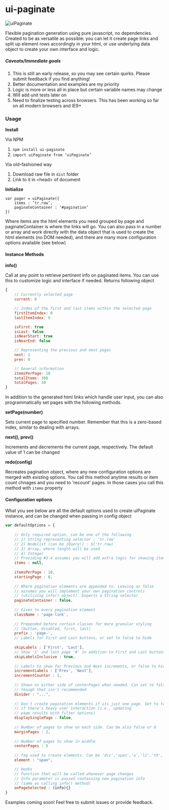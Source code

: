 # ui-paginate

![uiPaginate](http://jasontavarez.com/x/uipagination.png)

Flexible pagination generation using pure javascript, no dependencies. Created to be as versatile as possible: you can let it create page links and split up element rows accordingly in your html, or use underlying data object to create your own interface and logic.

##### Caveats/Immediate goals
1. This is still an early release, so you may see certain quirks. Please submit feedback if you find anything!
2. Better documentation and examples are my priority
3. Logic is more or less all in place but certain variable names may change
3. Will add unit tests later on
4. Need to finalize testing across browsers. This has been working so far on all modern browsers and IE9+

### Usage

**Install**

Via NPM

1. `npm install ui-paginate`
2. `import uiPaginate from ‘uiPaginate’`

Via old-fashioned way

1. Download raw file in `dist` folder
2. Link to it in \<head> of document


**Initialize**

````
var pager = uiPaginate({
	items : ’tr.row’,
	paginateContainer : ‘#pagination’
})
````

Where items are the html elements you need grouped by page and paginateContainer is where the links will go. You can also pass in a number or array and work directly with the data object that is used to create the html elements (no DOM needed), and there are many more configuration options available (see below)

#### Instance Methods

**info()**

Call at any point to retrieve pertinent info on paginated items. You can use this to customize logic and interface if needed. Returns following object

````javascript
{
	// Currently selected page
 	current: 0

	// Index of the first and last items within the selected page
 	firstItemIndex: 0
	lastItemIndex: 9

 	isFirst: true
 	isLast: false
 	isNearStart: true
 	isNearEnd: false

	// Representing the previous and next pages
 	next: 1
 	prev: 0

	// General information
 	itemsPerPage: 10
  	totalItems: 300
 	totalPages: 30
}
````

In addition to the generated html links which handle user input, you can also programmatically set pages with the following methods.

**setPage(number)**

Sets current page to specified number. Remember that this is a zero-based index, similar to dealing with arrays.

**next(), prev()**

Increments and decrements the current page, respectively. The default value of 1 can be changed

**redo(config)**

Recreates pagination object, where any new configuration options are merged with existing options. You call this method anytime results or item count chnages and you need to 'recount' pages. In those cases you call this method with `items` property

#### Configuration options

What you see below are all the default options used to create uiPaginate instance, and can be changed when passing in config object 

````javascript
var defaultOptions = {
  
	// Only required option, can be one of the following
    // 1) String representing selector : 'tr.row'
    // 2) Nodelist (can be jQuery!) : $('tr.row)
    // 3) Array, where length will be used
    // 4) Integer
    // Providing #3-4 assumes you will add extra logic for showing items
 	items : null,
    
	itemsPerPage : 10,
 	startingPage : 0,
 	
    // Where pagination elements are appended to. Leaving as false
    // assumes you will implement your own pagination controls
    // (utilizing info() object). Expects a String selector
	paginateContainer : false,
	
    // Given to every pagination element
 	className : 'page-link',
	
    // Prepended before certain classes for more granular styling
    // (button, disabled, first, last)
    prefix : 'page-',
    // Labels for First and Last buttons, or set to false to hide
	
    skipLabels : ['First', 'Last'],
 	// Show '1' and last page '#' in addition to First and Last buttons
    skipLabelsInclusive : true,
	
    // Labels to show for Previous and Next increments, or false to hide
    incrementLabels : ['Prev', 'Next'],
	incrementCounter : 1,
	
    // Shown on either side of centerPages when needed. Can set to false to hide,
    // though that isn't recommended
	divider : "...",
    
    // Don't create pagination elements if its just one page. Set to true
    // if there's heavy user interaction (i.e., updating
    // page results with filter options)
	displaySinglePage : false,
	
    // Number of pages to show on each side. Can be also false or 0
    marginPages : 2,
	
    // Number of pages to show in middle
    centerPages : 5
	
    // Tag used to create elements. Can be 'div','span','a','li','th', or 'td'
    element : "span",

    // Hooks
  	// Function that will be called whenever page changes
    // Info parameter is passed containing new pagination info
    // (same as calling info() method)
	onPageSelected : (info){}
}
````

Examples coming soon! Feel free to submit issues or provide feedback.
